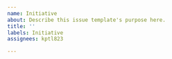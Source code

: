 ```yaml
---
name: Initiative
about: Describe this issue template's purpose here.
title: ''
labels: Initiative
assignees: kptl823

---
```



